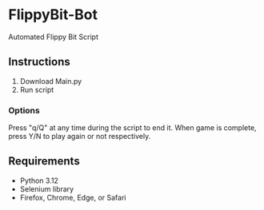 # FlippyBit-Bot
Automated Flippy Bit Script

## Instructions
1. Download Main.py
2. Run script
   
### Options
Press "q/Q" at any time during the script to end it. When game is complete, press Y/N to play again or not respectively.  

## Requirements
- Python 3.12
- Selenium library
- Firefox, Chrome, Edge, or Safari
